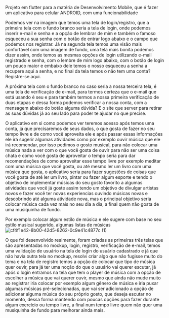 Projeto em flutter para a matéria de Desenvolvimento Mobile, que é fazer um aplicativo para celular ANDROID, com uma funcionabilidade

  Podemos ver na imagem que temos uma tela de login/registro, que a primeira tela com o fundo branco seria a tela de login, onde podemos inserir e-mail e senha e a opção de lembrar de mim e também o famoso esqueceu a sua senha com o botão de entrar logo abaixo e o campo que podemos nos registrar. Já na segunda tela temos uma visão mais confortável com uma imagem de fundo, uma tela mais bonita podemos dizer assim, onde temos as mesmas opções de login utilizando e-mail registrado e senha, com o lembre de mim logo abaixo, com o botão de login um pouco maior e embaixo dele temos o nosso esqueceu a senha a recupere aqui a senha, e no final da tela temos o não tem uma conta? Registre-se aqui.

  A próxima tela com o fundo branco no caso seria a nossa terceira tela, é uma tela de verificação de e-mail, para termos certeza que o e-mail que está usando é seu e para também termos a nossa primeira verificação de duas etapas e dessa forma podemos verificar a nossa conta, com a mensagem abaixo do botão alguma dúvida? E o site que server para retirar as suas dúvidas já ao seu lado para poder te ajudar no que precise.

  O aplicativo em si como podemos ver teremos acesso após temos uma conta, já que precisaremos de seus dados, o que gosta de fazer no seu tempo livre e de como você aproveita ele e após passar essas informações ele irá sugerir algumas atividades como por exemplo ouvir música que ele irá recomendar, por isso pedimos o gosto musical, para não colocar uma música nada a ver com o que você gosta de ouvir para não ser uma coisa chata e como você gosta de aproveitar o tempo seria para dar recomendações de como aproveitar esse tempo livre por exemplo meditar com uma música que você gosta, ou até mesmo ler um livro com uma música que gosta, o aplicativo seria para fazer sugestões de coisas que você gosta de até ler um livro, pintar ou fazer algum esporte e tendo o objetivo de implementar músicas do seu gosto favorito a algumas atividades que você já goste assim tendo um objetivo de divulgar artistas novos e fazer você ter novas experiencias ouvindo músicas novas e descobrindo até alguma atividade nova, mas o principal objetivo seria colocar música cada vez mais no seu dia a dia, a final quem não gosta de uma musiquinha de fundo.

Por exemplo colocar algum estilo de música e ele sugere com base no seu estilo musical sugerido, algumas listas de músicas
![cf4f1e42-8b00-42d5-8262-0c9e41c4877c (1)](https://github.com/schneiderjaoo/Desenvolvimento-Mobile---4-Fase-main/assets/126828193/18bffd56-3cbc-4448-9633-59ee446a3855)

  O que foi desenvolvido realmente, foram criadas as primeiras três telas que são apresentadas no mockup, login, registro, verificação de e-mail, temos uma validação de usuário na tela de login do usuário cadastrado e já que não havia outra tela no mockup, resolvi criar algo que não fugisse muito do tema e na tela de registro temos  a opção de colocar que tipo de música quer ouvir, para já ter uma noção do que o usuário vai querer escutar, já após o login entramos na tela que tem o player de música com a opção de escolher a música que vai querer ouvir, mesmo que ainda não mude muito ao registrar iria colocar por exemplo algum gênero de música e iria puxar algumas músicas pré-selecionadas, que vai ser adicionado a opção de adicionar alguma música do seu próprio gosto, que deseja escutar no momento, dessa forma mantendo com poucas opções para fazer durante algum exercício ou tempo livre, a final num tempo livre quem não quer uma musiquinha de fundo para melhorar ainda mais.
